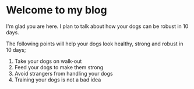 # Welcome to my blog

I'm glad you are here. I plan to talk about how your dogs can be robust in 10 days.

The following points will help your dogs look healthy, strong and robust in 10 days;
1. Take your dogs on walk-out
2. Feed your dogs to make them strong
3. Avoid strangers from handling your dogs
4. Training your dogs is not a bad idea

